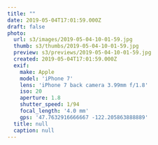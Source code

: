 ```yaml
---
title: ""
date: 2019-05-04T17:01:59.000Z
draft: false
photo:
  url: s3/images/2019-05-04-10-01-59.jpg
  thumb: s3/thumbs/2019-05-04-10-01-59.jpg
  preview: s3/previews/2019-05-04-10-01-59.jpg
  created: 2019-05-04T17:01:59.000Z
  exif:
    make: Apple
    model: 'iPhone 7'
    lens: 'iPhone 7 back camera 3.99mm f/1.8'
    iso: 20
    aperture: 1.8
    shutter_speed: 1/94
    focal_length: '4.0 mm'
    gps: '47.7632916666667 -122.205863888889'
  title: null
  caption: null
---
```


